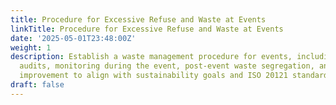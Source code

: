 ```yaml
---
title: Procedure for Excessive Refuse and Waste at Events
linkTitle: Procedure for Excessive Refuse and Waste at Events
date: '2025-05-01T23:48:00Z'
weight: 1
description: Establish a waste management procedure for events, including pre-event
  audits, monitoring during the event, post-event waste segregation, and continuous
  improvement to align with sustainability goals and ISO 20121 standards.
draft: false
---
```



<!-- Unsupported block type: table_of_contents -->

<!-- Unsupported block type: unsupported -->

